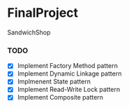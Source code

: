 # FinalProject
SandwichShop


### TODO
- [X] Implement Factory Method pattern
- [X] Implement Dynamic Linkage pattern
- [X] Implmenent State pattern
- [X] Implement Read-Write Lock pattern
- [X] Implement Composite pattern
